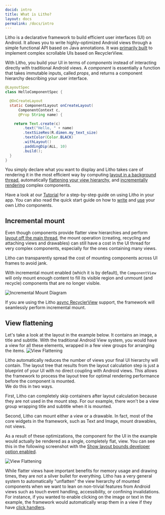 ```yaml
---
docid: intro
title: What is Litho?
layout: docs
permalink: /docs/intro
---
```


Litho is a declarative framework to build efficient user interfaces (UI) on
Android. It allows you to write highly-optimized Android views through a simple
functional API based on Java annotations. It was [primarily built](/docs/uses)
to implement complex scrollable UIs based on RecyclerView.

With Litho, you build your UI in terms of *components* instead of interacting
directly with traditional Android views. A *component* is essentially a
function that takes immutable inputs, called *props*, and returns a component
hierarchy describing your user interface.

```java
@LayoutSpec
class HelloComponentSpec {

  @OnCreateLayout
  static ComponentLayout onCreateLayout(
      ComponentContext c,
      @Prop String name) {

    return Text.create(c)
        .text("Hello, " + name)
        .textSizeRes(R.dimen.my_text_size)
        .textColor(Color.BLACK)
        .withLayout()
        .paddingDip(ALL, 10)
        .build();
  }
}
```

You simply declare what you want to display and Litho takes care of rendering
it in the most efficient way by computing [layout in a background
thread](/docs/architecture#asynchronous-layout), automatically [flattening your view
hierarchy](/docs/intro#view-flattening), and [incrementally
rendering](/docs/intro#incremental-mount) complex components.

Have a look at our [Tutorial](/docs/tutorial) for a step-by-step guide on using
Litho in your app. You can also read the quick start guide on how to
[write](/docs/writing-components) and [use](/docs/using-components) your own
Litho components.

## Incremental mount

Even though components provide flatter view hierarchies and perform [layout off the main thread](/docs/architecture#asynchronous-layout), the mount operation (creating, recycling and attaching views and drawables) can still have a cost in the UI thread for very complex components, especially for the ones containing many views.

Litho can transparently spread the cost of mounting components across UI frames to avoid jank.

With incremental mount enabled (which it is by default), the `ComponentView` will only mount enough content to fill its visible region and unmount (and recycle) components that are no longer visible.

![Incremental Mount Diagram](/static/images/incremental-mount.png)

If you are using the Litho [async RecyclerView](/docs/recycler-component) support, the framework will seamlessly perform incremental mount.

## View flattening
Let's take a look at the layout in the example below. It contains an image, a title and subtitle. With the traditional Android View system, you would have a view for all these elements, wrapped in a few view groups for arranging the items. 
![View Flattening](/static/images/viewflatteningnobounds.jpeg)

Litho automatically reduces the number of views your final UI hierarchy will contain. The layout tree that results from the layout calculation step is just a blueprint of your UI with no direct coupling with Android views. This allows the framework to process the layout tree for optimal rendering performance before the component is mounted.  
We do this in two ways.

First, Litho can completely skip containers after layout calculation because they are not used in the mount step. For our example, there won't be a view group wrapping title and subtitle when it is mounted.

Second, Litho can mount either a view or a drawable. In fact, most of the core widgets in the framework, such as Text and Image, mount drawables, not views.

As a result of these optimizations, the component for the UI in the example would actually be rendered as a single, completely flat, view. You can see this in the following screenshot with the [Show layout bounds developer option enabled](/docs/debugging#null__debughighlightmountbounds).

![View Flattening](/static/images/viewflattening.png)

While flatter views have important benefits for memory usage and drawing times, they are not a silver bullet for everything. Litho has a very general system to automatically "unflatten" the view hierarchy of mounted components when we want to lean on non-trivial features from Android views such as touch event handling, accessibility, or confining invalidations. For instance, if you wanted to enable clicking on the image or text in the example, the framework would automatically wrap them in a view if they have [click handlers](/docs/events-overview#callbacks).
